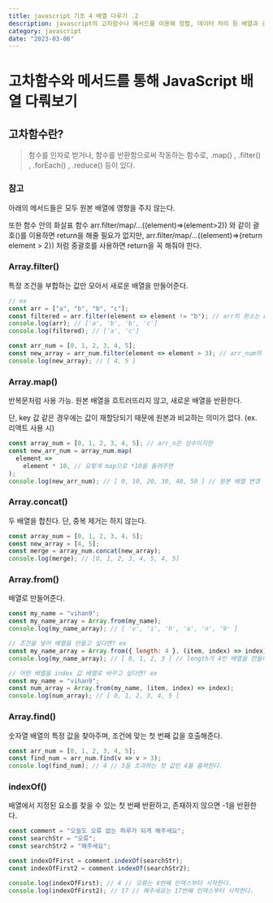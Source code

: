 ```yaml
---
title: javascript 기초 4 배열 다루기 .2
description: javascript의 고차함수나 메서드를 이용해 정렬, 데이터 처리 등 배열과 관련된 작업을 할 수 있다.
category: javascript
date: "2023-03-06"
---
```


# 고차함수와 메서드를 통해 JavaScript 배열 다뤄보기

## 고차함수란?

> 함수를 인자로 받거나, 함수를 반환함으로써 작동하는 함수로, .map() , .filter() , .forEach() , .reduce() 등이 있다.

### 참고

아래의 메서드들은 모두 원본 배열에 영향을 주지 않는다.

또한 함수 안의 화살표 함수 arr.filter/map/...((element)=>(element>2)) 와 같이 괄호()를 이용하면 return을 해줄 필요가 없지만, arr.filter/map/...((element)=>{return element > 2}) 처럼 중괄호를 사용하면 return을 꼭 해줘야 한다.

### Array.filter()

특정 조건을 부합하는 값만 모아서 새로운 배열을 만들어준다.

```javascript
// ex
const arr = ["a", "b", "b", "c"];
const filtered = arr.filter(element => element != "b"); // arr의 원소는 b가 아닌 값으로 거른다.
console.log(arr); // ['a', 'b', 'b', 'c']
console.log(filtered); // ['a', 'c']

const arr_num = [0, 1, 2, 3, 4, 5];
const new_array = arr_num.filter(element => element > 3); // arr_num의 원소는 3을 초과한다
console.log(new_array); // [ 4, 5 ]
```

### Array.map()

반복문처럼 사용 가능. 원본 배열을 흐트러뜨리지 않고, 새로운 배열을 반환한다.

단, key 값 같은 경우에는 값이 재할당되기 때문에 원본과 비교하는 의미가 없다. (ex. 리액트 사용 시)

```javascript
const array_num = [0, 1, 2, 3, 4, 5]; // arr_n은 상수이지만
const new_arr_num = array_num.map(
  element =>
    element * 10, // 요렇게 map으로 *10을 돌려주면
);
console.log(new_arr_num); // [ 0, 10, 20, 30, 40, 50 ] // 원본 배열 변경 없이 새 배열이 잘 만들어진다.
```

### Array.concat()

두 배열을 합친다. 단, 중복 제거는 하지 않는다.

```javascript
const array_num = [0, 1, 2, 3, 4, 5];
const new_array = [4, 5];
const merge = array_num.concat(new_array);
console.log(merge); // [0, 1, 2, 3, 4, 5, 4, 5]
```

### Array.from()

배열로 만들어준다.

```javascript
const my_name = "vihan9";
const my_name_array = Array.from(my_name);
console.log(my_name_array); // [ 'v', 'i', 'h', 'a', 'n', '9' ]

// 조건을 넣어 배열을 만들고 싶다면? ex
const my_name_array = Array.from({ length: 4 }, (item, index) => index);
console.log(my_name_array); // [ 0, 1, 2, 3 ] // length가 4인 배열을 만들어준다.

// 어떤 배열을 index 값 배열로 바꾸고 싶다면? ex
const my_name = "vihan9";
const num_array = Array.from(my_name, (item, index) => index);
console.log(num_array); // [ 0, 1, 2, 3, 4, 5 ]
```

### Array.find()

숫자열 배열의 특정 값을 찾아주며, 조건에 맞는 첫 번째 값을 호출해준다.

```javascript
const arr_num = [0, 1, 2, 3, 4, 5];
const find_num = arr_num.find(v => v > 3);
console.log(find_num); // 4 // 3을 초과하는 첫 값인 4를 출력한다.
```

### indexOf()

배열에서 지정된 요소를 찾을 수 있는 첫 번째 반환하고, 존재하지 않으면 -1을 반환한다.

```javascript
const comment = "오늘도 오류 없는 하루가 되게 해주세요";
const searchStr = "오류";
const searchStr2 = "해주세요";

const indexOfFirst = comment.indexOf(searchStr);
const indexOfFirst2 = comment.indexOf(searchStr2);

console.log(indexOfFirst); // 4 // 오류는 4번째 인덱스부터 시작한다.
console.log(indexOfFirst2); // 17 // 해주세요는 17번째 인덱스부터 시작한다.
```
